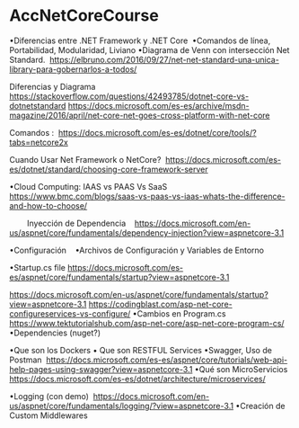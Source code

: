 # AccNetCoreCourse


•Diferencias entre .NET Framework y .NET Core  
•Comandos de línea, Portabilidad, Modularidad, Liviano
•Diagrama de Venn con intersección Net Standard. 
https://elbruno.com/2016/09/27/net-net-standard-una-unica-library-para-gobernarlos-a-todos/

Diferencias y Diagrama
https://stackoverflow.com/questions/42493785/dotnet-core-vs-dotnetstandard
https://docs.microsoft.com/es-es/archive/msdn-magazine/2016/april/net-core-net-goes-cross-platform-with-net-core

Comandos : 
https://docs.microsoft.com/es-es/dotnet/core/tools/?tabs=netcore2x

Cuando Usar Net Framework o NetCore? 
https://docs.microsoft.com/es-es/dotnet/standard/choosing-core-framework-server

•Cloud Computing: IAAS vs PAAS Vs SaaS 
https://www.bmc.com/blogs/saas-vs-paas-vs-iaas-whats-the-difference-and-how-to-choose/

        Inyección de Dependencia   
https://docs.microsoft.com/en-us/aspnet/core/fundamentals/dependency-injection?view=aspnetcore-3.1

•Configuración   
•Archivos de Configuración y Variables de Entorno

•Startup.cs file
https://docs.microsoft.com/es-es/aspnet/core/fundamentals/startup?view=aspnetcore-3.1

https://docs.microsoft.com/en-us/aspnet/core/fundamentals/startup?view=aspnetcore-3.1
https://codingblast.com/asp-net-core-configureservices-vs-configure/
•Cambios en Program.cs
https://www.tektutorialshub.com/asp-net-core/asp-net-core-program-cs/
•Dependencies (nuget?) 

•Que son los Dockers
• Que son RESTFUL Services 
•Swagger, Uso de Postman  
https://docs.microsoft.com/es-es/aspnet/core/tutorials/web-api-help-pages-using-swagger?view=aspnetcore-3.1
•Qué son MicroServicios  
https://docs.microsoft.com/es-es/dotnet/architecture/microservices/



•Logging (con demo) 
https://docs.microsoft.com/en-us/aspnet/core/fundamentals/logging/?view=aspnetcore-3.1
•Creación de Custom Middlewares 

